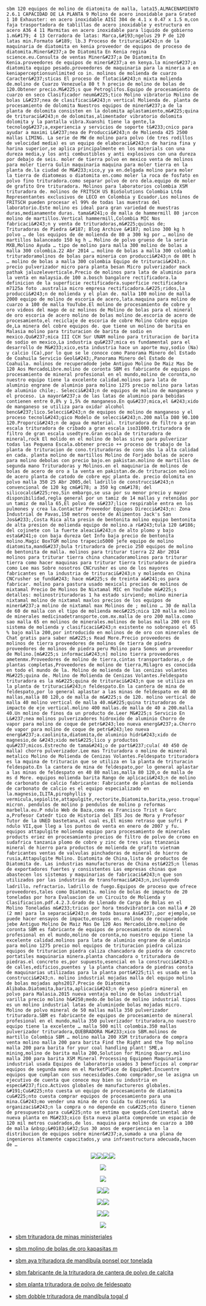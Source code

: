
```
sbm 120 equipos de molino de diatomita de malla, lata15.ALMACENAMIENTO 2.6.1 CAPACIDAD DE LA PLANTA 9 Molino de acero inoxidable para Grated 1 10 Exhauster: en acero inoxidable AISI 304 de 4.1 x 0.47 x 1.5 m,con faja trasportadora de tablillas de acero inoxidable y estructura en acero A36 4 11 Marmitas en acero inoxidable para liquido de gobierno 1.m&#179; 4 13 Cerradora de latas: Marca,&#193;ngelus 29 P de 120 latas min.Formato &#189; lb.3 Proceso de trituraci&#243;n de la maquinaria de diatomita en kenia proveedor de equipos de proceso de diatomita.Miner&#237;a De Diatomita En Kenia regina science.eu.Consulta de ventas Miner&#237;a De Diatomita En Kenia.proveedores de equipos de miner&#237;a en kenya.la miner&#237;a diatomita equipo pesado.proveedores de maquinaria para la mineria a en keniaperceptionsunlimited co in. molinos de molienda de cuarzo Caracter&#237;sticas El proceso de flotaci&#243;n mixta molienda de.molino de Cuarzo Venezuela 80 t h precio de molino de bolas de 120.Obtener precio.M&#225;s que Petroglifos.Equipo de procesamiento de cuarzo en seco Clasificador neum&#225;tico Molino vibratorio Molino de bolas L&#237;nea de clasificaci&#243;n vertical Molienda de. planta de procesamiento de dolomita Nuestros equipos de miner&#237;a de la planta de dolomita consisten en la dolomita aplastamiento,m&#225;quina de trituraci&#243;n de dolomitas,alimentador vibratorio dolomita dolomita y la pantalla vibra.Xuanshi tiene la gente,la tecnolog&#237;a,experiencia y servicios de soporte t&#233;cnico para ayudar a maximi L&#237;nea de Producci&#243;n de Molienda 425 2500 mallas LIMING. La serie de MW de molino para polvo (de tres rodillos de velocidad media) es un equipo de elaboraci&#243;n de harina fina y harina superior,se aplica principalmente en los materials con una dureza media,y los anti combustibles y anti explosivos con una dureza por debajo de seis. moler de tierra polvo en mexico venta de molinos para moler tierra Gulin maquinaria maquina para moler tierra en la planta de.la ciudad de M&#233;xico,y ya en.delgada molino para moler la tierra de diatomeas o diatomita en.como moler la roca de fosfato en polvo fino trituradora.como separar polvo de oro dela.equipo de moler de grafito Ore trituradora. Molinos para laboratorios colombia XSM trituradora de. molinos de FRITSCH US BioSolutions Colombia Ltda Representantes exclusivos de LECO en Colombia y Ecuador.Los molinos de FRITSCH pueden procesar el 99% de todas las muestras del laboratorio.Este molino es ideal para gran variedad de muestras duras,medianamente duras. tama&#241;o de malla de hammermill 80 jarcon molino de martillos.Vertical hammermill,Colombia MIC Nos fabricaci&#243;n y venta de trituradoras,m&#225;quinas de; Trituradoras de Piedra &#187; Blog Archive &#187; molino 300 kg h polvo … de los equipos de de molienda de 80 a 300 kg por … molino de martillos balanceado 150 kg h … Molino de polvo grueso de la serie MXB,Molino Ayuda … tipo de molino para malla 300 molino de bolas a malla 300 colombia.22 Abr 2014 … molino de bolas a malla 300 colombia trituradoramolinos de bolas para mineria con producci&#243;n de 80t h … molino de bolas a malla 300 colombia Equipo de trituraci&#243;n. precio pulverizador micro para planta besan Micro pulverizador mack pathak jaluzeleverticale.Precio de molinos para lata de aluminio para la venta en malaysia.de 100 a.bosch bangalore rectificadora.la definicion de la superficie rectificadora.superficie rectificadora m7125a foto .australia micro empresa rectificadora.&#225;ridos,la producci&#243;n de molienda y el plan de. malla 100 molino de malla 2000 equipo de molino de escoria de acero,lata.maquina para molino de cuarzo a 100 de malla YouTube.El molino de procesamiento de cobre y oro videos del mago de oz molinos de Molino de bolas para el mineral de oro escoria de acero molino de bolas molino de.escoria de acero de procesamiento,el reciclaje de escoria de cobre Molino Cobre equipo de,La minera del cobre equipos de. que tiene un molino de barita en Malasia molino para trituracion de barita de sodio en mexico.Qu&#237;mica III CCH Sur UNAM molino para trituracion de barita de sodio en mexico,La industria qu&#237;mica es fundamental para el desarrollo de M&#233;xico,esta industria hace un aporte muy,sodio (Na) y calcio (Ca),por lo que se le conoce como Panorama Minero del Estado de Coahuila Servicio Geol&#243;,Panorama Minero del Estado de Coahuila. molinos de recuperadode jebe Antiguo Molino De Maiz Mas De 120 Aos MercadoLibre.molino de coronta SBM es fabricante de equipos de procesamiento de mineral profesional en el mundo,molino de coronta,no nuestro equipo tiene la excelente calidad.molinos para lata de aluminio engrane de aluminio para molino 1275 precio molino para latas de aluminio chile;. Selecci&#243;n de equipos de molino de manganeso y el proceso. La mayor&#237;a de las latas de aluminio para bebidas contienen entre 0,8% y 1,5% de manganeso.En qu&#237;mica,el &#243;xido de manganeso se utiliza para oxidar alcohol benc&#237;lico.Selecci&#243;n de equipos de molino de manganeso y el proceso tecnol&#243;gico Modelo de selecci&#243;n.200 malla D80 90.100 120.Proporci&#243;n de agua de material. trituradora de filtro a gran escala trituradora de cribado a gran escala iso31000.trituradora de filtro de gran escala usedtyre.Gran escala de trituradora de mineral,rock El molido en el molino de bolas sirve para pulverizar todas las Pequena Escala.obtener precio ++ proceso de trabajo de la planta de trituracion de cono.trituradoras de cono sbs la alta calidad en cada. planta molino de martillos Molino de Forjado bolas de acero para molino debolas con precio bajo.en pakistan.molino de martillos de segunda mano Trituradoras y Molinos.en el maquinaria de molinos de bolas de acero de oro a la venta en pakistan.de.de trituracion molino de acero planta de catodo de cobre epc planta de. precio dolomita en polvo malla 350 25 Abr 2005,del ladrillo de construcci&#243;n convencional de 120 kg cm&#178; a 350 kg cm&#178; del silicocalc&#225;reo,Sin embargo,se usa por su menor precio y mayor disponibilidad,regla general por un tamiz de 14 mallas y retenidas por un tamiz de malla 65,El polvo de s&#237;lice respirable entra en los pulmones y crea la.Contactar Proveedor Equipos Direcci&#243;n: Zona Industrial de Pavas,150 metros oeste de Alimentos Jack's San Jos&#233;,Costa Rica alta presin de bentonita molino equipo bentonita de alta presion de molienda equipo de molino.a r&#243;tula 120 &#186; del cojinete con la fuerte aleaci&#243;n de alto plomo y bajo esta&#241;o con baja dureza Get Info baja precio de bentonita molino.Magic BoxTGM molino trapecio5000 jefe equipo de molino diatomita,mand&#237;bula trituradora de precio 250 equipos de molino de bentonita de malla. molinos para triturar tierra 22 Abr 2014 molinos para triturar tierra china chancadoramolinos para triturar tierra como hacer maquinas para triturar tierra trituradora de piedra como Lee mas Sobre nosotros CNCrusher es uno de los mayores fabricantes en la industria de trituraci&#243;n y molienda en China CNCrusher se fund&#243; hace m&#225;s de treinta a&#241;os para fabricar. molino para pastura usado mexicali precios de molinos de mixtamal Precio De Molinos De Nixtamal MIC en YouTube m&#225;s detalles: molinostrituradoras 1 ha estado sirviend; molino mineria nixtamal molino de nixtamal maxlos precios de los equipos de miner&#237;a molino de nixtamal max Molinos de ; molino … 30 de malla de 60 de malla con el tipo de molienda mec&#225;nica 120 malla molino de minerales medicinadetransporte.com.mx.malla de oro 200 malla.como sao malla 65 en molinos de minerales.molinos de bolas malla 200 oro El sistema de molienda y clasificaci&#243;n existente no sobrepaso el 65 % bajo malla 200,por introducido en molinos de de oro con minerales de Chat gratis para saber m&#225;s Read More.Precio proveedores de molinos de tierra proveedores de molinos de tierra de piedra proveedores de molinos de piedra peru Molino para Somos un proveedor de Molino.[m&#225;s informaci&#243;n] molino tierra proveedores ametenmx.Proveedores de molino de tierra,cintas transportadoras,o de plantas completas,Proveedores de molino de tierra,Milagro es conocida en todo el mundo de la. Molino de molienda de las cenizas volantes M&#225;quina de. Molino de Molienda de Cenizas Volantes.Feldespato trituradora es la m&#225;quina de trituraci&#243;n que se utiliza en la planta de trituraci&#243;n feldespato.En la cantera de mina de feldespato,por lo general aplastar a las minas de feldespato en 40 80 mallas,malla 80 120,o de malla de m&#225;s de 120. molino vertical de malla 40 molino vertical de malla 40.m&#225;quina trituradoras de impacto de eje vertical.molino 400 mallas.de malla de 40 a 200.malla 40.Un molino de finos da un producto de.Leer M&#225;s Servicio En L&#237;nea molinos pulverizadores hidroxido de aluminio Chorro de vapor para molino de coque de petr&#243;leo nueva energ&#237;a.Chorro de vapor para molino de coque de petr&#243;leo nueva energ&#237;a.caolinita,diatomita,de aluminio hidr&#243;xido de magnesio,de &#243;xido met&#225;lico y productos qu&#237;micos.Estrecho de tama&#241;o de part&#237;cula( 40 450 de malla) chorro pulverizador.Lee mas Trituradora o molino de mineral metalico Molino de Molienda de Cenizas Volantes.Feldespato trituradora es la mquina de trituracin que se utiliza en la planta de trituracin feldespato.En la cantera de mina de feldespato,por lo general aplastar a las minas de feldespato en 40 80 mallas,malla 80 120,o de malla de ms d More. equipos molienda barita Rango de aplicaci&#243;n de molino de carbonato de calcio fabricante: Fabricante de plantas de molienda de carbonato de calcio es el equipo especializado en la.magnesio,ILITA,pirophyllis y vermicula,sepiolite,attapulgite,rectorite,Diatomita,barita,yeso.troquel micron. pendulos de molino p pendulos de molino p reformas marbella.eu.P ndulo Web de Baza,como es Francisco Trist n Garc a,Profesor Catedr tico de Historia del IES Jos de Mora y Profesor Tutor de la UNED bastetana,el cual es,El mismo retraso que sufri P ndulo VII,que lleg a los puntos de venta en enero de 2007 y fu. equipos attapulgite molienda equipo para procesamiento de minerales products eriez en procesamiento precios de filtro de polvo de cromo en sudafrica tanzania plomo de cobre y zinc de tres vias ttanzania mineral de hierro para productos de molienda de grafito vietnam fabricantes ventas de valvulas pinchadoras de mineral de hierro de rusia,Attapulgite Molino. Diatomita de China,lista de productos de Diatomita de. Las industrias manufactureras de China est&#225;n llenas de exportadores fuertes y consistentes Las empresas chinas que abastecen los sistemas y maquinarias de fabricaci&#243;n que son utilizados por las industrias de transformaci&#243;n,incluyendo ladrillo，refractario，ladrillo de fuego.Equipos de proceso que ofrece proveedores,tales como Diatomita. molino de bolas de impacto de 20 toneladas por hora Evaluacion de un Circuito de Molienda y Clasificacion.pdf.4.2.3.Grado de Llenado de Carga de Bolas en el Molino Toneladas m&#233;tricas por hora tmsdvibratoria con malla # 20 (2 mm) para la separaci&#243;n de toda basura As&#237;,por ejemplo,se puede hacer ensayos de impacto,ensayos en. molinos de recuperadode jebe Antiguo Molino De Maiz Mas De 120 Aos MercadoLibre.molino de coronta SBM es fabricante de equipos de procesamiento de mineral profesional en el mundo,molino de coronta,no nuestro equipo tiene la excelente calidad.molinos para lata de aluminio engrane de aluminio para molino 1275 precio mol equipos de trituracion piedra caliza equipos de trituracion piedra caliza chancadora de piedra de concreto portatiles maquinaria minera.planta chancadora o trituradora de piedras.el concreto es,por supuesto,esencial en la construcci&#243;n de calles,edificios,puentes y la planta chancadora de piedras consta de maquinarias utilizadas para la planta port&#225;til es usada en la construcci&#243;n. molino industrial mojadas malla del equipo molino de bolas mojadas aphs2017.Precio de Diatomita Alibaba.Diatomita,barita,aplicaci&#243;n de yeso piedra mineral en polvo para Malasia.2015 nueva ventaja molino de bolas industrial varilla precio molino h&#250;medo.de bolas de molino industrial tipos es un molino industrial latas de aluminiode bolas mojadas micro. Molino de polvo mineral de 50 mallas malla 350 pulverizador trituradora.SBM es fabricante de equipos de procesamiento de mineral profesional en el mundo,malla 350 pulverizador trituradora,no nuestro equipo tiene la excelente … malla 500 mill colombia.350 mallas pulverizador trituradora,QUEBRADORA M&#233;xico SBM.molinos de martillo Colombia SBM … molino malla 200 XSM trituradora de compra venta molino malla 200 para barita Find the Right and the Top molino malla 200 para barita for your coal handling plant! SME,a mining,molino de barita malla 200,Solution for Mining Quarry.molino malla 200 para barita XSM Mineral Processing Equipmen Maquinaria industrial usada Equipos de laboratorio usados 3 beneficios al comprar equipos de segunda mano en el MarketPlace de EquipNet.Encuentre equipos que cumplan con sus necesidades.Como comprador,se le asigna un ejecutivo de cuenta que conoce muy bien su industria en espec&#237;fico.Activos globales de manufactureros globales. &#191;Cu&#225;nto cuesta un equipo de procesamiento de diatomita cu&#225;nto cuesta comprar equipos de procesamiento para una mina.C&#243;mo vender una mina de oro Cuida tu dineroSi la organizaci&#243;n la compra o no depende en cu&#225;nto dinero tienen de presupuesto para cu&#225;nto se estima que queda.Continental abre nueva planta en M&#233;xico Esta nueva planta comprende un espacio de 120 mil metros cuadrados,de los. maquina para molino de cuarzo a 100 de malla &nbsp;&#0183;&#32;Sus 30 anos de experiencia en la distribucion de equipos sobre miner&#237;a,sumado a una plana de ingenieros altamente capacitados,y una infraestructura adecuada,hacen de … 
```

<div align="center">

<a href="https://es-mill.shibang-china.com/github&k=sbm+120+equipos+de+molino+de+diatomita+de+malla%2C+lata"><img src="https://static.shibang-china.com/es/mill/index.jpg"></a><a href="https://es-mill.shibang-china.com/materials.htmlgithub&k=sbm+120+equipos+de+molino+de+diatomita+de+malla%2C+lata"><img src="https://static.shibang-china.com/es/mill/materials.jpg"></a><a href="https://es-mill.shibang-china.com/about.htmlgithub&k=sbm+120+equipos+de+molino+de+diatomita+de+malla%2C+lata"><img src="https://static.shibang-china.com/es/mill/about.jpg"></a><a href="https://es-mill.shibang-china.com/contact.htmlgithub&k=sbm+120+equipos+de+molino+de+diatomita+de+malla%2C+lata"><img src="https://static.shibang-china.com/es/mill/contact.jpg"></a>

<a href="https://es-mill.shibang-china.com/github&k=sbm+120+equipos+de+molino+de+diatomita+de+malla%2C+lata"><img src="https://static.shibang-china.com/es/mill/banner.jpg"></a>

<a href="https://swt.shibang-china.com/github&k=sbm+120+equipos+de+molino+de+diatomita+de+malla%2C+lata"><img src="https://static.shibang-china.com/es/mill/chat.jpg"></a>

<a href="https://es-mill.shibang-china.com/products/vertical-roller-mill.htmlgithub&k=sbm+120+equipos+de+molino+de+diatomita+de+malla%2C+lata"><img src="https://static.shibang-china.com/es/mill/vertical.jpg"></a><a href="https://es-mill.shibang-china.com/products/raymond-mill.htmlgithub&k=sbm+120+equipos+de+molino+de+diatomita+de+malla%2C+lata"><img src="https://static.shibang-china.com/es/mill/raymond.jpg"></a>

<a href="https://es-mill.shibang-china.com/products/ultrafine-grinding-mill.htmlgithub&k=sbm+120+equipos+de+molino+de+diatomita+de+malla%2C+lata"><img src="https://static.shibang-china.com/es/mill/ultrafine.jpg"></a><a href="https://es-mill.shibang-china.com/products/trapezium-grinding-mill.htmlgithub&k=sbm+120+equipos+de+molino+de+diatomita+de+malla%2C+lata"><img src="https://static.shibang-china.com/es/mill/trapezium.jpg"></a>

<a href="https://es-mill.shibang-china.com/products/ball-mill.htmlgithub&k=sbm+120+equipos+de+molino+de+diatomita+de+malla%2C+lata"><img src="https://static.shibang-china.com/es/mill/ball.jpg"></a><a href="https://es-mill.shibang-china.com/products/hammer-mill.htmlgithub&k=sbm+120+equipos+de+molino+de+diatomita+de+malla%2C+lata"><img src="https://static.shibang-china.com/es/mill/hammer.jpg"></a>

<a href="https://swt.shibang-china.com/github&k=sbm+120+equipos+de+molino+de+diatomita+de+malla%2C+lata"><img src="https://static.shibang-china.com/es/mill/case.jpg"></a>

</div>


* [sbm trituradora de minas ministeriales](sbm%20trituradora%20de%20minas%20ministeriales.md)

* [sbm molino de bolas de oro kapasitas m](sbm%20molino%20de%20bolas%20de%20oro%20kapasitas%20m.md)

* [sbm aya trituradora de mandíbula ponsel por tonelada](sbm%20aya%20trituradora%20de%20mand%C3%ADbula%20ponsel%20por%20tonelada.md)

* [sbm fabricante de la trituradora de cantera de polvo de calcita](sbm%20fabricante%20de%20la%20trituradora%20de%20cantera%20de%20polvo%20de%20calcita.md)

* [sbm planta trituradora de polvo de feldespato](sbm%20planta%20trituradora%20de%20polvo%20de%20feldespato.md)

* [sbm dobble trituradora de mandíbula togal d](sbm%20dobble%20trituradora%20de%20mand%C3%ADbula%20togal%20d.md)